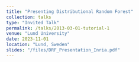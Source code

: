 ```yaml
---
title: "Presenting Distributional Random Forest"
collection: talks
type: "Invited Talk"
permalink: /talks/2013-03-01-tutorial-1
venue: "Lund University"
date: 2023-11-01
location: "Lund, Sweden"
slides: "/files/DRF_Presentation_Inria.pdf"
---
```




